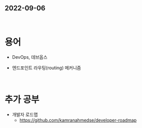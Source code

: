 ## 2022-09-06
<br/>

# 용어
- DevOps, 데브옵스

- 엔드포인트 라우팅(routing) 메커니즘


<br/>

# 추가 공부
- 개발자 로드맵 
    - https://github.com/kamranahmedse/developer-roadmap